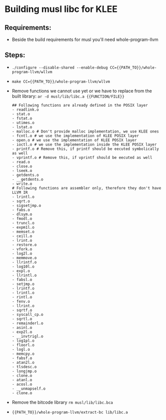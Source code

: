 # Building musl libc for KLEE

## Requirements:

* Beside the build requirements for musl you'll need whole-program-llvm

## Steps:

* `./configure --disable-shared --enable-debug CC={{PATH_TO}}/whole-program-llvm/wllvm`
* `make CC={{PATH_TO}}/whole-program-llvm/wllvm`

* Remove functions we cannot use yet or we have to replace from the built library:
`ar -d musl/lib/libc.a {{FUNCTION/FILE}}`

      ## Following functions are already defined in the POSIX layer
      - readlink.o
      - stat.o
      - fstat.o
      - utimes.o
      - lstat.o
      - malloc.o # Don't provide malloc implementation, we use KLEE ones
      - fcntl.o # we use the implementation of KLEE POSIX layer
      - open.o # we use the implementation of KLEE POSIX layer
      - ioctl.o # we use the implementation inside the KLEE POSIX layer
      - printf.o # Remove this, if printf should be eecuted symbolically as well
      - vprintf.o # Remove this, if vprintf should be eecuted as well
      - read.o
      - close.o
      - lseek.o
      - getdents.o
      - __getdents.o
      - write.o
      # Following functions are assembler only, therefore they don't have LLVM IR
      - lrintl.o
      - sqrt.o
      - sigsetjmp.o
      - fabs.o
      - dlsym.o
      - fmodl.o
      - truncl.o
      - expm1l.o
      - memset.o
      - ceill.o
      - lrint.o
      - restore.o
      - vfork.o
      - log2l.o
      - memmove.o
      - llrintf.o
      - log10l.o
      - expl.o
      - llrintl.o
      - fabsl.o
      - setjmp.o
      - lrintf.o
      - lrintl.o
      - rintl.o
      - fenv.o
      - llrint.o
      - sqrtf.o
      - syscall_cp.o
      - sqrtl.o
      - remainderl.o
      - asinl.o
      - exp2l.o
      - __invtrigl.o
      - log1pl.o
      - floorl.o
      - logl.o
      - memcpy.o
      - fabsf.o
      - atan2l.o
      - tlsdesc.o
      - longjmp.o
      - clone.o
      - atanl.o
      - acosl.o
      - __unmapself.o
      - clone.o
      
* Remove the bitcode library
  `rm musl/lib/libc.bca`
* `{{PATH_TO}}/whole-program-llvm/extract-bc lib/libc.a`

